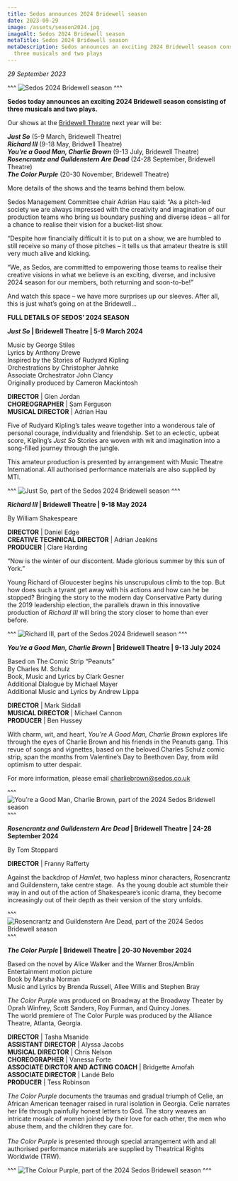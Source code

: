 ```yaml
---
title: Sedos announces 2024 Bridewell season
date: 2023-09-29
image: /assets/season2024.jpg
imageAlt: Sedos 2024 Bridewell season
metaTitle: Sedos 2024 Bridewell season
metaDescription: Sedos announces an exciting 2024 Bridewell season consisting of
  three musicals and two plays
---
```

*29 September 2023*

^^^
![Sedos 2024 Bridewell season](/assets/2024-season-announce-wide.png)
^^^ 

**Sedos today announces an exciting 2024 Bridewell season consisting of three musicals and two plays.**

Our shows at the [Bridewell Theatre](https://www.sedos.co.uk/venues/bridewell) next year will be:

***Just So*** (5-9 March, Bridewell Theatre)\
***Richard III*** (9-18 May, Bridwell Theatre)\
***You’re a Good Man, Charlie Brown*** (9-13 July, Bridewell Theatre)\
***Rosencrantz and Guildenstern Are Dead*** (24-28 September, Bridewell Theatre)\
***The Color Purple*** (20-30 November, Bridewell Theatre)

More details of the shows and the teams behind them below. 

Sedos Management Committee chair Adrian Hau said: “As a pitch-led society we are always impressed with the creativity and imagination of our production teams who bring us boundary pushing and diverse ideas – all for a chance to realise their vision for a bucket-list show. 

“Despite how financially difficult it is to put on a show, we are humbled to still receive so many of those pitches – it tells us that amateur theatre is still very much alive and kicking.

“We, as Sedos, are committed to empowering those teams to realise their creative visions in what we believe is an exciting, diverse, and inclusive 2024 season for our members, both returning and soon-to-be!”

And watch this space – we have more surprises up our sleeves. After all, this is just what’s going on at the Bridewell... 

**FULL DETAILS OF SEDOS’ 2024 SEASON**

***Just So* | Bridewell Theatre | 5-9 March 2024** 

Music by George Stiles\
Lyrics by Anthony Drewe\
Inspired by the Stories of Rudyard Kipling\
Orchestrations by Christopher Jahnke\
Associate Orchestrator John Clancy\
Originally produced by Cameron Mackintosh 

**DIRECTOR** | Glen Jordan\
**CHOREOGRAPHER** | Sam Ferguson\
**MUSICAL DIRECTOR** | Adrian Hau

Five of Rudyard Kipling’s tales weave together into a wonderous tale of personal courage, individuality and friendship. Set to an eclectic, upbeat score, Kipling’s *Just So* Stories are woven with wit and imagination into a song-filled journey through the jungle.

This amateur production is presented by arrangement with Music Theatre International. All authorised performance materials are also supplied by MTI.

^^^
![Just So, part of the Sedos 2024 Bridewell season](/assets/just-so.jpg)
^^^ 

***Richard III* | Bridewell Theatre | 9-18 May 2024** 

By William Shakespeare

**DIRECTOR** | Daniel Edge\
**CREATIVE TECHNICAL DIRECTOR** | Adrian Jeakins\
**PRODUCER** | Clare Harding

“Now is the winter of our discontent. Made glorious summer by this sun of York.” 

Young Richard of Gloucester begins his unscrupulous climb to the top. But how does such a tyrant get away with his actions and how can he be stopped? Bringing the story to the modern day Conservative Party during the 2019 leadership election, the parallels drawn in this innovative production of *Richard III* will bring the story closer to home than ever before. 

^^^
![Richard III, part of the Sedos 2024 Bridewell season](/assets/richard-iii.png)
^^^ 

***You’re a Good Man, Charlie Brown* | Bridewell Theatre | 9-13 July 2024** 

Based on The Comic Strip “Peanuts” \
By Charles M. Schulz\
Book, Music and Lyrics by Clark Gesner\
Additional Dialogue by Michael Mayer\
Additional Music and Lyrics by Andrew Lippa

**DIRECTOR** | Mark Siddall\
**MUSICAL DIRECTOR** | Michael Cannon\
**PRODUCER** | Ben Hussey

With charm, wit, and heart, *You're A Good Man, Charlie Brown* explores life through the eyes of Charlie Brown and his friends in the Peanuts gang. This revue of songs and vignettes, based on the beloved Charles Schulz comic strip, span the months from Valentine’s Day to Beethoven Day, from wild optimism to utter despair. 

For more information, please email [charliebrown@sedos.co.uk](mailto:charliebrown@sedos.co.uk)

^^^
![You’re a Good Man, Charlie Brown, part of the 2024 Sedos Bridewell season](/assets/charlie-brown.jpg)
^^^ 

***Rosencrantz and Guildenstern Are Dead* | Bridewell Theatre | 24-28 September 2024** 

By Tom Stoppard

**DIRECTOR** | Franny Rafferty 

Against the backdrop of *Hamlet*, two hapless minor characters, Rosencrantz and Guildenstern, take centre stage.  As the young double act stumble their way in and out of the action of Shakespeare’s iconic drama, they become increasingly out of their depth as their version of the story unfolds.

^^^
![Rosencrantz and Guildenstern Are Dead, part of the 2024 Sedos Bridewell season](/assets/rosen.jpg)
^^^ 

***The Color Purple* | Bridewell Theatre | 20-30 November 2024**

Based on the novel by Alice Walker and the Warner Bros/Amblin Entertainment motion picture \
Book by Marsha Norman\
Music and Lyrics by Brenda Russell, Allee Willis and Stephen Bray

*The Color Purple* was produced on Broadway at the Broadway Theater by Oprah Winfrey, Scott Sanders, Roy Furman, and Quincy Jones. \
The world premiere of The Color Purple was produced by the Alliance Theatre, Atlanta, Georgia.

**DIRECTOR** | Tasha Msanide\
**ASSISTANT DIRECTOR** | Alyssa Jacobs\
**MUSICAL DIRECTOR** | Chris Nelson\
**CHOREOGRAPHER** | Vanessa Forte\
**ASSOCIATE DIRCTOR AND ACTING COACH** | Bridgette Amofah\
**ASSOCIATE DIRECTOR** | Landé Belo\
**PRODUCER** | Tess Robinson 

*The Color Purple* documents the traumas and gradual triumph of Celie, an African American teenager raised in rural isolation in Georgia. Celie narrates her life through painfully honest letters to God. The story weaves an intricate mosaic of women joined by their love for each other, the men who abuse them, and the children they care for.\
\
*The Color Purple* is presented through special arrangement with and all authorised performance materials are supplied by Theatrical Rights Worldwide (TRW).

^^^
![The Colour Purple, part of the 2024 Sedos Bridewell season](/assets/colourpurp.jpg)
^^^